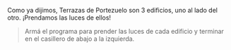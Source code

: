 <gs-attire attire-url="https://raw.githubusercontent.com/MumukiProject/mumuki-guia-gobstones-terrazas-de-portezuelo/master/assets/attires/config_1571418912973.json"/>

<gs-attire attire-url="https://raw.githubusercontent.com/MumukiProject/mumuki-guia-gobstones-terrazas-de-portezuelo/master/assets/attires/config_1571865217390.json"></gs-attire>

<gs-toolbox toolbox-url="https://raw.githubusercontent.com/MumukiProject/mumuki-guia-gobstones-terrazas-de-portezuelo/master/assets/toolbox_1571757810731.xml"/>

Como ya dijimos, Terrazas de Portezuelo son 3 edificios, uno al lado del otro. ¡Prendamos las luces de ellos!

> Armá el programa para prender las luces de cada edificio y terminar en el casillero de abajo a la izquierda.
